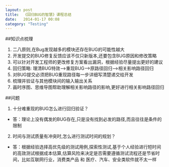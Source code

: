```yaml
---
layout: post
title:  《回归BUG的智慧》课程总结
date:   2014-01-17 00:08
category: "Testing"
---
```


##知识点梳理
1. 二八原则,在Bug发现越多的模块还存在BUG的可能性越大
2. 开发提交的BUG修复反馈应该不仅只新版本,还要包含BUG原因和修改策略
3. 可以针对开发工程师的更改修复方案看出漏洞，根据经验尽量提出更好的建议
4. 回归策略: 理清BUG特效——>重现BUG——>原路径回归——>相关影响路径回归
5. 对BUG提交必须把BUG重现路径每一步详细写清楚递交给开发
6. 梳理并验证与其他模块间的输入输出关系
7. 画时序图、思维导图帮助理解相关影响路径的影响,更好进行相关影响路径回归

##问题
1. 十分难重现的BUG怎么进行回归验证？
* 答：理论上没有偶发的BUG存在,只是没有找到必发的路径,而且往往是条件的限制
2. 时间与测试质量有冲突时,怎么进行测试时间的规划？
* 答：根据经验选择高优先级的测试用例,探索性测试,基于个人经验进行短时间的高效测试根据成本估算,估算风险来决定是否需要遵循测试流程还是节省时间，比如互联网行业，消费类产品 和 医疗、汽车、安全类软件就不太一样
